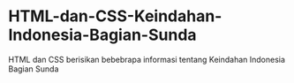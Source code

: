 # HTML-dan-CSS-Keindahan-Indonesia-Bagian-Sunda
HTML dan CSS  berisikan bebebrapa informasi tentang Keindahan Indonesia Bagian Sunda
